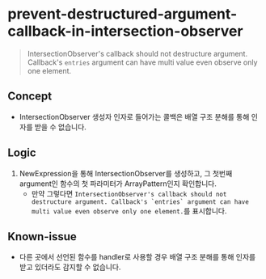 # prevent-destructured-argument-callback-in-intersection-observer
> IntersectionObserver's callback should not destructure argument. Callback's `entries` argument can have multi value even observe only one element.

## Concept
- IntersectionObserver 생성자 인자로 들어가는 콜백은 배열 구조 분해를 통해 인자를 받을 수 없습니다.

## Logic
1. NewExpression을 통해 IntersectionObserver를 생성하고, 그 첫번째 argument인 함수의 첫 파라미터가 ArrayPattern인지 확인합니다.
    - 만약 그렇다면 ```IntersectionObserver's callback should not destructure argument. Callback's `entries` argument can have multi value even observe only one element.```를 표시합니다.

## Known-issue
- 다른 곳에서 선언된 함수를 handler로 사용할 경우 배열 구조 분해를 통해 인자를 받고 있더라도 감지할 수 없습니다.
